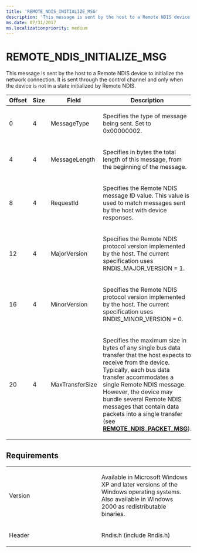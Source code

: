```yaml
---
title: 'REMOTE_NDIS_INITIALIZE_MSG'
description: 'This message is sent by the host to a Remote NDIS device to initialize the network connection.'
ms.date: 07/31/2017
ms.localizationpriority: medium
---
```


# REMOTE\_NDIS\_INITIALIZE\_MSG


This message is sent by the host to a Remote NDIS device to initialize the network connection. It is sent through the control channel and only when the device is not in a state initialized by Remote NDIS.

<table>
<colgroup>
<col width="25%" />
<col width="25%" />
<col width="25%" />
<col width="25%" />
</colgroup>
<thead>
<tr class="header">
<th>Offset</th>
<th>Size</th>
<th>Field</th>
<th>Description</th>
</tr>
</thead>
<tbody>
<tr class="odd">
<td><p>0</p></td>
<td><p>4</p></td>
<td><p>MessageType</p></td>
<td><p>Specifies the type of message being sent. Set to 0x00000002.</p></td>
</tr>
<tr class="even">
<td><p>4</p></td>
<td><p>4</p></td>
<td><p>MessageLength</p></td>
<td><p>Specifies in bytes the total length of this message, from the beginning of the message.</p></td>
</tr>
<tr class="odd">
<td><p>8</p></td>
<td><p>4</p></td>
<td><p>RequestId</p></td>
<td><p>Specifies the Remote NDIS message ID value. This value is used to match messages sent by the host with device responses.</p></td>
</tr>
<tr class="even">
<td><p>12</p></td>
<td><p>4</p></td>
<td><p>MajorVersion</p></td>
<td><p>Specifies the Remote NDIS protocol version implemented by the host. The current specification uses RNDIS_MAJOR_VERSION = 1.</p></td>
</tr>
<tr class="odd">
<td><p>16</p></td>
<td><p>4</p></td>
<td><p>MinorVersion</p></td>
<td><p>Specifies the Remote NDIS protocol version implemented by the host. The current specification uses RNDIS_MINOR_VERSION = 0.</p></td>
</tr>
<tr class="even">
<td><p>20</p></td>
<td><p>4</p></td>
<td><p>MaxTransferSize</p></td>
<td><p>Specifies the maximum size in bytes of any single bus data transfer that the host expects to receive from the device. Typically, each bus data transfer accommodates a single Remote NDIS message. However, the device may bundle several Remote NDIS messages that contain data packets into a single transfer (see <a href="remote-ndis-packet-msg.md" data-raw-source="[&lt;strong&gt;REMOTE_NDIS_PACKET_MSG&lt;/strong&gt;](remote-ndis-packet-msg.md)"><strong>REMOTE_NDIS_PACKET_MSG</strong></a>).</p></td>
</tr>
</tbody>
</table>

 

Requirements
------------

<table>
<colgroup>
<col width="50%" />
<col width="50%" />
</colgroup>
<tbody>
<tr class="odd">
<td><p>Version</p></td>
<td><p>Available in Microsoft Windows XP and later versions of the Windows operating systems. Also available in Windows 2000 as redistributable binaries.</p></td>
</tr>
<tr class="even">
<td><p>Header</p></td>
<td>Rndis.h (include Rndis.h)</td>
</tr>
</tbody>
</table>

 

 




